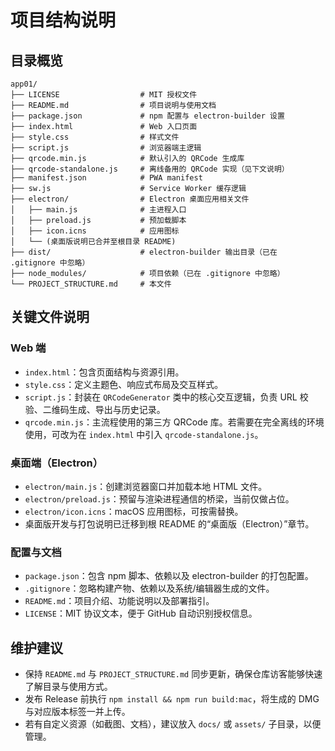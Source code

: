 # 项目结构说明

## 目录概览

```
app01/
├── LICENSE                  # MIT 授权文件
├── README.md                # 项目说明与使用文档
├── package.json             # npm 配置与 electron-builder 设置
├── index.html               # Web 入口页面
├── style.css                # 样式文件
├── script.js                # 浏览器端主逻辑
├── qrcode.min.js            # 默认引入的 QRCode 生成库
├── qrcode-standalone.js     # 离线备用的 QRCode 实现（见下文说明）
├── manifest.json            # PWA manifest
├── sw.js                    # Service Worker 缓存逻辑
├── electron/                # Electron 桌面应用相关文件
│   ├── main.js              # 主进程入口
│   ├── preload.js           # 预加载脚本
│   ├── icon.icns            # 应用图标
│   └── (桌面版说明已合并至根目录 README)
├── dist/                    # electron-builder 输出目录（已在 .gitignore 中忽略）
├── node_modules/            # 项目依赖（已在 .gitignore 中忽略）
└── PROJECT_STRUCTURE.md     # 本文件
```

## 关键文件说明

### Web 端
- `index.html`：包含页面结构与资源引用。
- `style.css`：定义主题色、响应式布局及交互样式。
- `script.js`：封装在 `QRCodeGenerator` 类中的核心交互逻辑，负责 URL 校验、二维码生成、导出与历史记录。
- `qrcode.min.js`：主流程使用的第三方 QRCode 库。若需要在完全离线的环境使用，可改为在 `index.html` 中引入 `qrcode-standalone.js`。

### 桌面端（Electron）
- `electron/main.js`：创建浏览器窗口并加载本地 HTML 文件。
- `electron/preload.js`：预留与渲染进程通信的桥梁，当前仅做占位。
- `electron/icon.icns`：macOS 应用图标，可按需替换。
- 桌面版开发与打包说明已迁移到根 README 的“桌面版（Electron）”章节。

### 配置与文档
- `package.json`：包含 npm 脚本、依赖以及 electron-builder 的打包配置。
- `.gitignore`：忽略构建产物、依赖以及系统/编辑器生成的文件。
- `README.md`：项目介绍、功能说明以及部署指引。
- `LICENSE`：MIT 协议文本，便于 GitHub 自动识别授权信息。

## 维护建议
- 保持 `README.md` 与 `PROJECT_STRUCTURE.md` 同步更新，确保仓库访客能够快速了解目录与使用方式。
- 发布 Release 前执行 `npm install && npm run build:mac`，将生成的 DMG 与对应版本标签一并上传。
- 若有自定义资源（如截图、文档），建议放入 `docs/` 或 `assets/` 子目录，以便管理。
